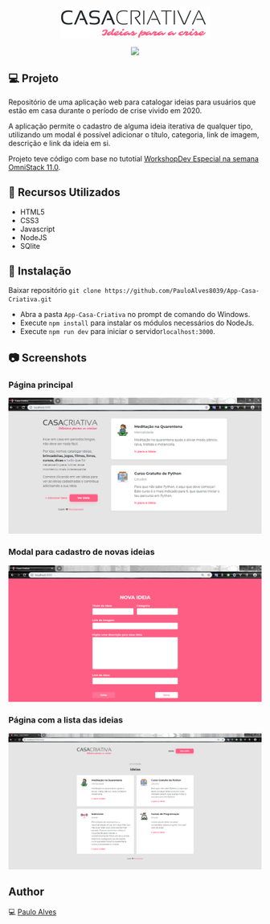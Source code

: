 <p align="center">
  <img src="https://github.com/PauloAlves8039/App-Casa-Criativa/blob/master/public/assets/images/logo-casa-criativa.png">
</p>

<p align="center">
  <a href="https://rocketseat.com.br/"><img src="https://img.shields.io/badge/developed%20by-Rocketseat-blueviolet"></a>
</p>

## :computer: Projeto
Repositório de uma aplicação web para catalogar ideias para usuários que estão em casa durante o período de crise vivido em 2020.

A aplicação permite o cadastro de alguma ideia iterativa de qualquer tipo, utilizando um modal é possível adicionar o título, categoria,
link de imagem, descrição e link da ideia em si.

Projeto teve código com base no tutotial 
[WorkshopDev Especial na semana OmniStack 11.0](https://www.youtube.com/watch?v=cprMYC8PCVY&list=PL85ITvJ7FLohGTWaE_p0J6B-TLmQbN4ka&index=2&t=0s).

## :wrench: Recursos Utilizados
- HTML5
- CSS3
- Javascript
- NodeJS
- SQlite

## :floppy_disk: Instalação
Baixar repositório ```git clone https://github.com/PauloAlves8039/App-Casa-Criativa.git```
- Abra a pasta ```App-Casa-Criativa``` no prompt de comando do Windows.
- Execute ```npm install``` para instalar os módulos necessários do NodeJs.
- Execute ```npm run dev``` para iniciar o servidor```localhost:3000```.

## :camera: Screenshots
### Página principal
![index](https://github.com/PauloAlves8039/App-Casa-Criativa/blob/master/public/assets/images/index.png)

### Modal para cadastro de novas ideias
![modal](https://github.com/PauloAlves8039/App-Casa-Criativa/blob/master/public/assets/images/modal.png)

### Página com a lista das ideias
![ideias](https://github.com/PauloAlves8039/App-Casa-Criativa/blob/master/public/assets/images/ideias.png)

## Author
:computer: [Paulo Alves](https://github.com/PauloAlves8039)
